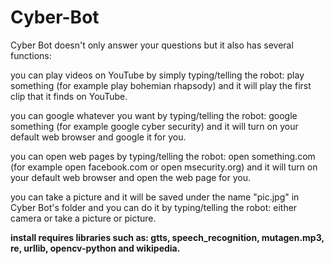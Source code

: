 # Cyber-Bot



Cyber Bot doesn't only answer your questions but it also has several functions:

you can play videos on YouTube by simply typing/telling the robot: play something (for example play bohemian rhapsody) and it will play the first clip that it finds on YouTube.

you can google whatever you want by typing/telling the robot: google something (for example google cyber security) and it will turn on your default web browser and google it for you.

you can open web pages by typing/telling the robot: open something.com (for example open facebook.com or open msecurity.org) and it will turn on your default web browser and open the web page for you.

you can take a picture and it will be saved under the name "pic.jpg" in Cyber Bot's folder and you can do it by typing/telling the robot: either camera or take a picture or picture.


<b>install requires libraries such as: gtts, speech_recognition, mutagen.mp3, re, urllib, opencv-python and wikipedia.</b>

